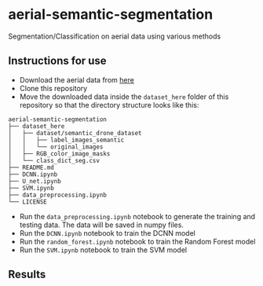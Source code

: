 # aerial-semantic-segmentation
Segmentation/Classification on aerial data using various methods


## Instructions for use 
- Download the aerial data from [here](https://www.kaggle.com/datasets/bulentsiyah/semantic-drone-dataset?resource=download) 
- Clone this repository
- Move the downloaded data inside the `dataset_here` folder of this repository so that the directory structure looks like this:
```
aerial-semantic-segmentation
├── dataset_here
│   ├── dataset/semantic_drone_dataset 
│   │   ├── label_images_semantic
│   │   └── original_images
│   ├── RGB_color_image_masks
│   └── class_dict_seg.csv
├── README.md
├── DCNN.ipynb
├── U_net.ipynb
├── SVM.ipynb
├── data_preprocessing.ipynb
└── LICENSE
```

- Run the `data_preprocessing.ipynb` notebook to generate the training and testing data. The data will be saved in numpy files.
- Run the `DCNN.ipynb` notebook to train the DCNN model
- Run the `random_forest.ipynb` notebook to train the Random Forest model
- Run the `SVM.ipynb` notebook to train the SVM model

## Results
